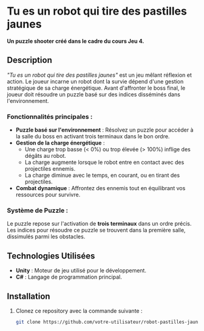 # Tu es un robot qui tire des pastilles jaunes

**Un puzzle shooter créé dans le cadre du cours Jeu 4.**

## Description

_"Tu es un robot qui tire des pastilles jaunes"_ est un jeu mêlant réflexion et action. Le joueur incarne un robot dont la survie dépend d'une gestion stratégique de sa charge énergétique. Avant d'affronter le boss final, le joueur doit résoudre un puzzle basé sur des indices disséminés dans l'environnement.

### Fonctionnalités principales :
- **Puzzle basé sur l'environnement** : Résolvez un puzzle pour accéder à la salle du boss en activant trois terminaux dans le bon ordre.
- **Gestion de la charge énergétique** :
  - Une charge trop basse (< 0%) ou trop élevée (> 100%) inflige des dégâts au robot.
  - La charge augmente lorsque le robot entre en contact avec des projectiles ennemis.
  - La charge diminue avec le temps, en courant, ou en tirant des projectiles.
- **Combat dynamique** : Affrontez des ennemis tout en équilibrant vos ressources pour survivre.

### Système de Puzzle :
Le puzzle repose sur l'activation de **trois terminaux** dans un ordre précis. Les indices pour résoudre ce puzzle se trouvent dans la première salle, dissimulés parmi les obstacles.

## Technologies Utilisées
- **Unity** : Moteur de jeu utilisé pour le développement.
- **C#** : Langage de programmation principal.

## Installation

1. Clonez ce repository avec la commande suivante :
   ```bash
   git clone https://github.com/votre-utilisateur/robot-pastilles-jaunes.git

